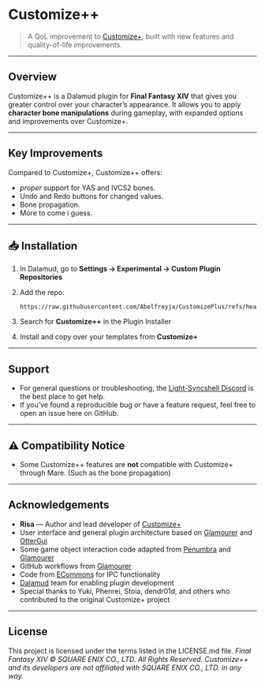 # Customize++

> A QoL improvement to [Customize+](https://github.com/Aether-Tools/CustomizePlus), built with new features and quality-of-life improvements.

---

## Overview

Customize++ is a Dalamud plugin for **Final Fantasy XIV** that gives you greater control over your character’s appearance.
It allows you to apply **character bone manipulations** during gameplay, with expanded options and improvements over Customize+.

---

## Key Improvements

Compared to Customize+, Customize++ offers:

* *proper* support for YAS and IVCS2 bones.
* Undo and Redo buttons for changed values.
* Bone propagation.
* More to come i guess.

---

## 📥 Installation

1. In Dalamud, go to **Settings → Experimental → Custom Plugin Repositories**
2. Add the repo:

   ```
   https://raw.githubusercontent.com/Abelfreyja/CustomizePlus/refs/heads/main/repo.json
   ```
3. Search for **Customize++** in the Plugin Installer
4. Install and copy over your templates from **Customize+**

---

## Support

* For general questions or troubleshooting, the [Light-Syncshell Discord](https://discord.gg/dsbjcXMnhA) is the best place to get help.
* If you’ve found a reproducible bug or have a feature request, feel free to open an issue here on GitHub.

---

## ⚠ Compatibility Notice

* Some Customize++ features are **not** compatible with Customize+ through Mare. (Such as the bone propagation)

---

## Acknowledgements

* **Risa** — Author and lead developer of [Customize+](https://github.com/Aether-Tools/CustomizePlus)
* User interface and general plugin architecture based on [Glamourer](https://github.com/Ottermandias/Glamourer) and [OtterGui](https://github.com/Ottermandias/OtterGui/)
* Some game object interaction code adapted from [Penumbra](https://github.com/xivdev/Penumbra) and [Glamourer](https://github.com/Ottermandias/Glamourer)
* GitHub workflows from [Glamourer](https://github.com/Ottermandias/Glamourer)
* Code from [ECommons](https://github.com/NightmareXIV/ECommons) for IPC functionality
* [Dalamud](https://github.com/goatcorp/Dalamud) team for enabling plugin development
* Special thanks to Yuki, Phenrei, Stoia, dendr01d, and others who contributed to the original Customize+ project

---

## License

This project is licensed under the terms listed in the LICENSE.md file.
*Final Fantasy XIV © SQUARE ENIX CO., LTD. All Rights Reserved. Customize++ and its developers are not affiliated with SQUARE ENIX CO., LTD. in any way.*
